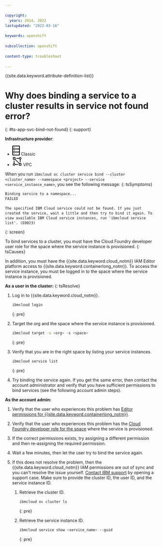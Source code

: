 ```yaml
---

copyright: 
  years: 2014, 2022
lastupdated: "2022-03-16"

keywords: openshift

subcollection: openshift

content-type: troubleshoot

---
```


{{site.data.keyword.attribute-definition-list}}


# Why does binding a service to a cluster results in service not found error?
{: #ts-app-svc-bind-not-found}
{: support}

**Infrastructure provider**:
* ![Classic infrastructure provider icon.](images/icon-classic-2.svg) Classic
* ![VPC infrastructure provider icon.](images/icon-vpc-2.svg) VPC


When you run `ibmcloud oc cluster service bind --cluster <cluster_name> --namespace <project> --service <service_instance_name>`, you see the following message.
{: tsSymptoms}

```
Binding service to a namespace...
FAILED

The specified IBM Cloud service could not be found. If you just created the service, wait a little and then try to bind it again. To view available IBM Cloud service instances, run 'ibmcloud service list'. (E0023)
```
{: screen}


To bind services to a cluster, you must have the Cloud Foundry developer user role for the space where the service instance is provisioned.
{: tsCauses}

In addition, you must have the {{site.data.keyword.cloud_notm}} IAM Editor platform access to {{site.data.keyword.containerlong_notm}}. To access the service instance, you must be logged in to the space where the service instance is provisioned.



**As a user in the cluster:**
{: tsResolve}

1. Log in to {{site.data.keyword.cloud_notm}}.
    ```sh
    ibmcloud login
    ```
    {: pre}

2. Target the org and the space where the service instance is provisioned.
    ```sh
    ibmcloud target -o <org> -s <space>
    ```
    {: pre}

3. Verify that you are in the right space by listing your service instances.
    ```sh
    ibmcloud service list
    ```
    {: pre}

4. Try binding the service again. If you get the same error, then contact the account administrator and verify that you have sufficient permissions to bind services (see the following account admin steps).

**As the account admin:**

1. Verify that the user who experiences this problem has [Editor permissions for {{site.data.keyword.containerlong_notm}}](/docs/openshift?topic=openshift-users#checking-perms).

2. Verify that the user who experiences this problem has the [Cloud Foundry developer role for the space](/docs/account?topic=account-mngcf#update_cf_access) where the service is provisioned.

3. If the correct permissions exists, try assigning a different permission and then re-assigning the required permission.

4. Wait a few minutes, then let the user try to bind the service again.

5. If this does not resolve the problem, then the {{site.data.keyword.cloud_notm}} IAM permissions are out of sync and you can't resolve the issue yourself. [Contact IBM support](/docs/get-support?topic=get-support-using-avatar) by opening a support case. Make sure to provide the cluster ID, the user ID, and the service instance ID.
    1. Retrieve the cluster ID.
        ```sh
        ibmcloud oc cluster ls
        ```
        {: pre}

    2. Retrieve the service instance ID.
        ```sh
        ibmcloud service show <service_name> --guid
        ```
        {: pre}








